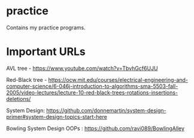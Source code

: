 # practice

Contains my practice programs.

# Important URLs

AVL tree - https://www.youtube.com/watch?v=TbvhGcf6UJU

Red-Black tree - https://ocw.mit.edu/courses/electrical-engineering-and-computer-science/6-046j-introduction-to-algorithms-sma-5503-fall-2005/video-lectures/lecture-10-red-black-trees-rotations-insertions-deletions/

System Design: https://github.com/donnemartin/system-design-primer#system-design-topics-start-here

Bowling System Design OOPs : https://github.com/ravi089/BowlingAlley
